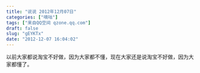 ```yaml
---
title: "说说 2012年12月07日"
categories: ["嘀咕"]
tags: ["来自QQ空间 qzone.qq.com"]
draft: false
slug: "gEYKTx"
date: "2012-12-07 16:04:02"
---
```


以前大家都说淘宝不好做，因为大家都不懂，现在大家还是说淘宝不好做，因为大家都懂了。
